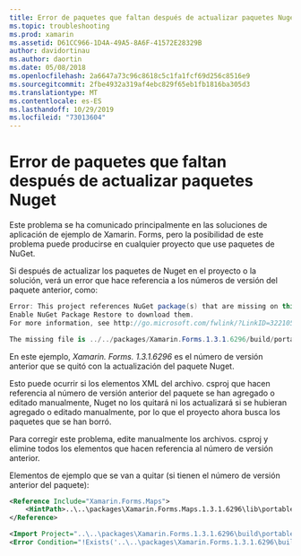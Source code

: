 ```yaml
---
title: Error de paquetes que faltan después de actualizar paquetes Nuget
ms.topic: troubleshooting
ms.prod: xamarin
ms.assetid: D61CC966-1D4A-49A5-8A6F-41572E28329B
author: davidortinau
ms.author: daortin
ms.date: 05/08/2018
ms.openlocfilehash: 2a6647a73c96c8618c5c1fa1fcf69d256c8516e9
ms.sourcegitcommit: 2fbe4932a319af4ebc829f65eb1fb1816ba305d3
ms.translationtype: MT
ms.contentlocale: es-ES
ms.lasthandoff: 10/29/2019
ms.locfileid: "73013604"
---
```

# <a name="missing-packages-error-after-updating-nuget-packages"></a>Error de paquetes que faltan después de actualizar paquetes Nuget

Este problema se ha comunicado principalmente en las soluciones de aplicación de ejemplo de Xamarin. Forms, pero la posibilidad de este problema puede producirse en cualquier proyecto que use paquetes de NuGet.

Si después de actualizar los paquetes de Nuget en el proyecto o la solución, verá un error que hace referencia a los números de versión del paquete anterior, como:

```csharp
Error: This project references NuGet package(s) that are missing on this computer.
Enable NuGet Package Restore to download them.
For more information, see http://go.microsoft.com/fwlink/?LinkID=322105

The missing file is ../../packages/Xamarin.Forms.1.3.1.6296/build/portable-win+net45+wp80+MonoAndroid10+MonoTouch10+Xamarin.iOS10/Xamarin.Forms.targets. (FormsGallery)
```

En este ejemplo, *Xamarin. Forms. 1.3.1.6296* es el número de versión anterior que se quitó con la actualización del paquete Nuget.

Esto puede ocurrir si los elementos XML del archivo. csproj que hacen referencia al número de versión anterior del paquete se han agregado o editado manualmente, Nuget no los quitará ni los actualizará si se hubieran agregado o editado manualmente, por lo que el proyecto ahora busca los paquetes que se han borró.

Para corregir este problema, edite manualmente los archivos. csproj y elimine todos los elementos que hacen referencia al número de versión anterior.

Elementos de ejemplo que se van a quitar (si tienen el número de versión anterior del paquete):

```xml
<Reference Include="Xamarin.Forms.Maps">
    <HintPath>..\..\packages\Xamarin.Forms.Maps.1.3.1.6296\lib\portable-win+net45+wp80+MonoAndroid10+MonoTouch10+Xamarin.iOS10\Xamarin.Forms.Maps.dll</HintPath>
</Reference>

<Import Project="..\..\packages\Xamarin.Forms.1.3.1.6296\build\portable-win+net45+wp80+MonoAndroid10+MonoTouch10+Xamarin.iOS10\Xamarin.Forms.targets" Condition="Exists('..\..\packages\Xamarin.Forms.1.3.1.6296\build\portable-win+net45+wp80+MonoAndroid10+MonoTouch10+Xamarin.iOS10\Xamarin.Forms.targets')" />
<Error Condition="!Exists('..\..\packages\Xamarin.Forms.1.3.1.6296\build\portable-win+net45+wp80+MonoAndroid10+MonoTouch10+Xamarin.iOS10\Xamarin.Forms.targets')" Text="$([System.String]::Format('$(ErrorText)', '..\..\packages\Xamarin.Forms.1.3.1.6296\build\portable-win+net45+wp80+MonoAndroid10+MonoTouch10+Xamarin.iOS10\Xamarin.Forms.targets'))" />
```
